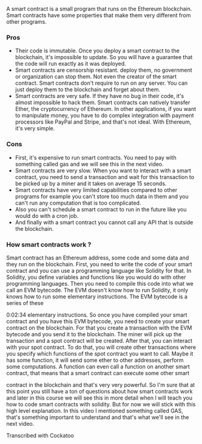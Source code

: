 
 A smart contract is a small program that runs on the Ethereum blockchain. Smart contracts have some properties that make them very different from other programs.
 
### Pros

 
 - Their code is immutable. Once you deploy a smart contract to the blockchain, it's impossible to update. So you will have a guarantee that the code will run exactly as it was deployed.
 - Smart contracts are censorship resistant.   deploy them, no government or organization can stop them. Not even the creator of the smart contract. Smart contracts don't require to run on any server. You can just deploy them to the blockchain and forget about them. 
 - Smart contracts are very safe. If they have no bug in their code, it's almost impossible to hack them. Smart contracts can natively transfer Ether, the cryptocurrency of Ethereum. In other applications, if you want to manipulate money, you have to do complex integration with payment processors like PayPal and Stripe, and that's not ideal. With Ethereum, it's very simple.


### Cons

- First, it's expensive to run smart contracts. You need to pay with something called gas and we will see this in the next video. 
- Smart contracts are very slow. When you want to interact with a smart contract, you need to send a transaction and wait for this transaction to be picked up by a miner and it takes on average 15 seconds. 
- Smart contracts have very limited capabilities compared to other programs for example you can't store too much data in them and you can't run any computation that is too complicated.
- Also you can't schedule a smart contract to run in the future like you would do with a cron job.
- And finally with a smart contract you cannot call any API that is outside the blockchain. 

### How smart contracts work ?

 Smart contract has an Ethereum address, some code and some data and they run on the blockchain. First, you need to write the code of your smart contract and you can use a programming language like Solidity for that. In Solidity, you define variables and functions like you would do with other programming languages. Then you need to compile this code into what we call an EVM bytecode. The EVM doesn't know how to run Solidity, it only knows how to run some elementary instructions. The EVM bytecode is a series of these

0:02:34
elementary instructions. So once you have compiled your smart contract and you have this EVM bytecode, you need to create your smart contract on the blockchain. For that you create a transaction with the EVM bytecode and you send it to the blockchain. The miner will pick up the transaction and a spot contract will be created. After that, you can interact with your spot contract. To do that, you will create other transactions where you specify which functions of the spot contract you want to call. Maybe it has some function, it will send some ether to other addresses, perform some computations. A function can even call a function on another smart contract, that means that a smart contract can execute some other smart


contract in the blockchain and that's very very powerful. So I'm sure that at this point you still have a ton of questions about how smart contracts work and later in this course we will see this in more detail when I will teach you how to code smart contracts with solidity. But for now we will stick with this high level explanation. In this video I mentioned something called GAS, that's something important to understand and that's what we'll see in the next video.




Transcribed with Cockatoo
